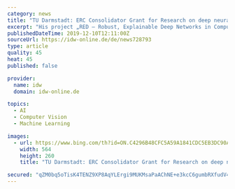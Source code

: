 ```yaml
---
category: news
title: "TU Darmstadt: ERC Consolidator Grant for Research on deep neural networks in computer vision"
excerpt: "His project „RED – Robust, Explainable Deep Networks in Computer Vision“ will support his research with almost two million Euros over a period of five years. This award further broadens the numerous activities of TU Darmstadt in the area of artificial intelligence (AI). The goal of his project is to develop methods that make artificial ..."
publishedDateTime: 2019-12-10T12:11:00Z
sourceUrl: https://idw-online.de/de/news728793
type: article
quality: 45
heat: 45
published: false

provider:
  name: idw
  domain: idw-online.de

topics:
  - AI
  - Computer Vision
  - Machine Learning

images:
  - url: https://www.bing.com/th?id=ON.C4296B48CFC5A59A1841CDC5EB3DC90A
    width: 564
    height: 260
    title: "TU Darmstadt: ERC Consolidator Grant for Research on deep neural networks in computer vision"

secured: "qZM0bq5oTisK4TENZ9XP8AqYLErgi9MUKMsaPaAChNE+e3kcC6gumbRXfudV4rS/mK+F5xzZ1mbWlEH99MvT6XgGTLYwWmoEs7iXj46Whz0YsYIoYB2vM3jiQdfDhlaVDcjWHscy34KlHa/u7lJ3FVKXa14WoOHBmPl2PETPdQv4MArCx98MWQM0kE3V/2zlT6tpV+Jl4OEnpCGtb2hdjtY2JiNEjl8EQ0UMCA5qRVzRXY3XjBRJ7CJ1+DUmhAixL4MghIR3GAHEecK70sCrzw==;nIrZ11C6kt/yz8dxaYyYFQ=="
---
```


